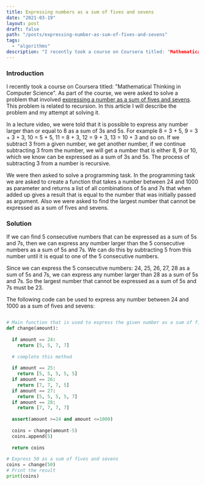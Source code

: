 ```yaml
---
title: Expressing numbers as a sum of fives and sevens
date: "2021-03-19"
layout: post
draft: false
path: "/posts/expressing-number-as-sum-of-fives-and-sevens"
tags:
  - "algorithms"
description: "I recently took a course on Coursera titled: "Mathematical Thinking in Computer Science". As part of the course, we were asked to solve a problem that involved expressing a number as a sum of fives and sevens. This problem is related to recursion. In this article I will describe the problem and my attempt at solving it."
---
```


### Introduction

I recently took a course on Coursera titled: "Mathematical Thinking in Computer Science". As part of the course, we were asked to solve a problem that involved [expressing a number as a sum of fives and sevens](https://coursera.org/share/017661ca94d10a999503f953dfa0334d). This problem is related to recursion. In this article I will describe the problem and my attempt at solving it.

In a lecture video, we were told that it is possible to express any number larger than or equal to 8 as a sum of 3s and 5s. For example 8 = 3 + 5, 9 = 3 + 3 + 3, 10 = 5 + 5, 11 = 8 + 3, 12 = 9 + 3, 13 = 10 + 3 and so on. If we subtract 3 from a given number, we get another number, if we continue subtracting 3 from the number, we will get a number that is either 8, 9 or 10, which we know can be expressed as a sum of 3s and 5s. The process of subtracting 3 from a number is recursive.

We were then asked to solve a programming task. In the programming task we are asked to create a function that takes a number between 24 and 1000 as parameter and returns a list of all combinations of 5s and 7s that when added up gives a result that is equal to the number that was initially passed as argument. Also we were asked to find the largest number that cannot be expressed as a sum of fives and sevens.

### Solution

If we can find 5 consecutive numbers that can be expressed as a sum of 5s and 7s, then we can express any number larger than the 5 consecutive numbers as a sum of 5s and 7s. We can do this by subtracting 5 from this number until it is equal to one of the 5 consecutive numbers.

Since we can express the 5 consecutive numbers: 24, 25, 26, 27, 28 as a sum of 5s and 7s, we can express any number larger than 28 as a sum of 5s and 7s. So the largest number that cannot be expressed as a sum of 5s and 7s must be 23.

The following code can be used to express any number between 24 and 1000 as a sum of fives and sevens:

```python

# Main function that is used to express the given number as a sum of fives and sevens
def change(amount):
  
  if amount == 24:
    return [5, 5, 7, 7]
    
  # complete this method
  
  if amount == 25:
    return [5, 5, 5, 5, 5]
  if amount == 26:
    return [7, 7, 7, 5]
  if amount == 27:
    return [5, 5, 5, 5, 7]    
  if amount == 28:
    return [7, 7, 7, 7]    
            
  assert(amount >=24 and amount <=1000)
  
  coins = change(amount-5)
  coins.append(5)
  
  return coins
  
# Express 50 as a sum of fives and sevens
coins = change(50)
# Print the result
print(coins)
```
